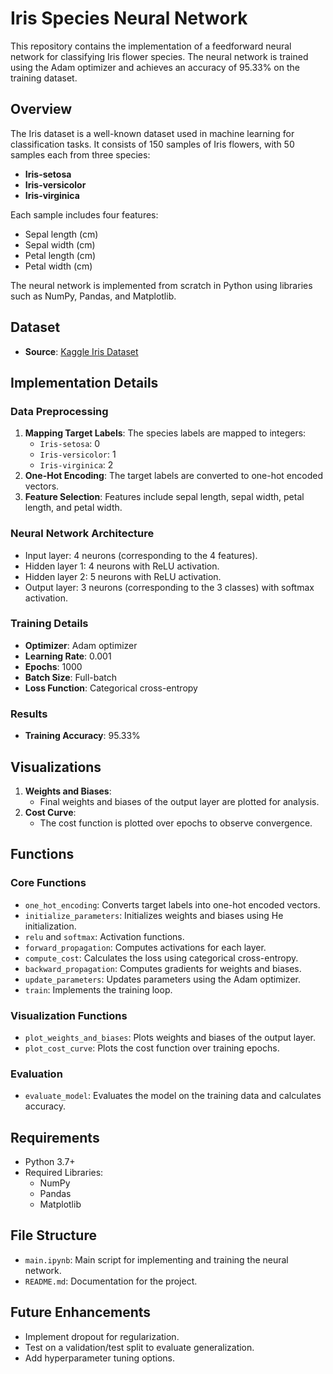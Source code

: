 # Iris Species Neural Network

This repository contains the implementation of a feedforward neural network for classifying Iris flower species. The neural network is trained using the Adam optimizer and achieves an accuracy of 95.33% on the training dataset.

## Overview
The Iris dataset is a well-known dataset used in machine learning for classification tasks. It consists of 150 samples of Iris flowers, with 50 samples each from three species:
- **Iris-setosa**
- **Iris-versicolor**
- **Iris-virginica**

Each sample includes four features:
- Sepal length (cm)
- Sepal width (cm)
- Petal length (cm)
- Petal width (cm)

The neural network is implemented from scratch in Python using libraries such as NumPy, Pandas, and Matplotlib.

## Dataset
- **Source**: [Kaggle Iris Dataset](https://www.kaggle.com/datasets/uciml/iris)

## Implementation Details
### Data Preprocessing
1. **Mapping Target Labels**: The species labels are mapped to integers:
   - `Iris-setosa`: 0
   - `Iris-versicolor`: 1
   - `Iris-virginica`: 2
2. **One-Hot Encoding**: The target labels are converted to one-hot encoded vectors.
3. **Feature Selection**: Features include sepal length, sepal width, petal length, and petal width.

### Neural Network Architecture
- Input layer: 4 neurons (corresponding to the 4 features).
- Hidden layer 1: 4 neurons with ReLU activation.
- Hidden layer 2: 5 neurons with ReLU activation.
- Output layer: 3 neurons (corresponding to the 3 classes) with softmax activation.

### Training Details
- **Optimizer**: Adam optimizer
- **Learning Rate**: 0.001
- **Epochs**: 1000
- **Batch Size**: Full-batch
- **Loss Function**: Categorical cross-entropy

### Results
- **Training Accuracy**: 95.33%

## Visualizations
1. **Weights and Biases**:
   - Final weights and biases of the output layer are plotted for analysis.
2. **Cost Curve**:
   - The cost function is plotted over epochs to observe convergence.

## Functions
### Core Functions
- `one_hot_encoding`: Converts target labels into one-hot encoded vectors.
- `initialize_parameters`: Initializes weights and biases using He initialization.
- `relu` and `softmax`: Activation functions.
- `forward_propagation`: Computes activations for each layer.
- `compute_cost`: Calculates the loss using categorical cross-entropy.
- `backward_propagation`: Computes gradients for weights and biases.
- `update_parameters`: Updates parameters using the Adam optimizer.
- `train`: Implements the training loop.

### Visualization Functions
- `plot_weights_and_biases`: Plots weights and biases of the output layer.
- `plot_cost_curve`: Plots the cost function over training epochs.

### Evaluation
- `evaluate_model`: Evaluates the model on the training data and calculates accuracy.

## Requirements
- Python 3.7+
- Required Libraries:
  - NumPy
  - Pandas
  - Matplotlib

## File Structure
- `main.ipynb`: Main script for implementing and training the neural network.
- `README.md`: Documentation for the project.

## Future Enhancements
- Implement dropout for regularization.
- Test on a validation/test split to evaluate generalization.
- Add hyperparameter tuning options.
